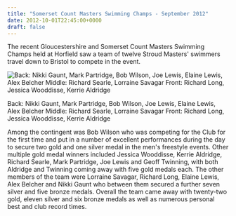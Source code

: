 ```yaml
---
title: "Somerset Count Masters Swimming Champs - September 2012"
date: 2012-10-01T22:45:00+0000
draft: false
---
```

The recent Gloucestershire and Somerset Count Masters Swimming Champs held at Horfield saw a team of twelve Stroud Masters' swimmers travel down to Bristol to compete in the event.



![Back: Nikki Gaunt, Mark Partridge, Bob Wilson, Joe Lewis, Elaine Lewis, Alex Belcher Middle: Richard Searle, Lorraine Savagar Front: Richard Long, Jessica Wooddisse, Kerrie Aldridge](/images/2015/01/glosand-somersetcountymasters-2012.jpg)

 Back: Nikki Gaunt, Mark Partridge, Bob Wilson, Joe Lewis, Elaine Lewis, Alex Belcher Middle: Richard Searle, Lorraine Savagar Front: Richard Long, Jessica Wooddisse, Kerrie Aldridge

Among the contingent was Bob Wilson who was competing for the Club for the first time and put in a number of excellent performances during the day to secure two gold and one silver medal in the men's freestyle events. Other multiple gold medal winners included Jessica Wooddisse, Kerrie Aldridge, Richard Searle, Mark Partridge, Joe Lewis and Geoff Twinning, with both Aldridge and Twinning coming away with five gold medals each. The other members of the team were Lorraine Savagar, Richard Long, Elaine Lewis, Alex Belcher and Nikki Gaunt who between them secured a further seven silver and five bronze medals. Overall the team came away with twenty-two gold, eleven silver and six bronze medals as well as numerous personal best and club record times.

